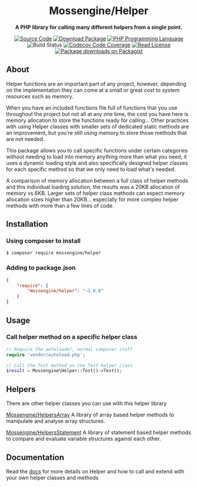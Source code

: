 <h1 align="center">Mossengine/Helper</h1>

<p align="center">
    <strong>A PHP library for calling many different helpers from a single point.</strong>
</p>

<p align="center">
    <a href="https://github.com/Mossengine/Helper"><img src="https://badgen.net/packagist/name/Mossengine/Helper" alt="Source Code"></a>
    <a href="https://packagist.org/packages/Mossengine/Helper"><img src="https://badgen.net/packagist/v/Mossengine/Helper" alt="Download Package"></a>
    <a href="https://php.net"><img src="https://badgen.net/packagist/php/Mossengine/Helper" alt="PHP Programming Language"></a>
    <img src="https://badgen.net/circleci/github/Mossengine/Helper/master?icon=circleci" alt="Build Status">
    <a href="https://codecov.io/github/Mossengine/Helper"><img src="https://badgen.net/codecov/c/github/Mossengine/Helper/master?icon=codecov" alt="Codecov Code Coverage"></a>
    <a href="https://github.com/Mossengine/Helper/blob/master/LICENSE"><img src="https://badgen.net/packagist/license/Mossengine/Helper" alt="Read License"></a>
    <a href="https://packagist.org/packages/Mossengine/Helper/stats"><img src="https://badgen.net/packagist/dt/Mossengine/Helper" alt="Package downloads on Packagist"></a>
</p>

## About
Helper functions are an important part of any project, however, depending on the implementation they can come at a small or great cost to system resources such as memory.

When you have an included functions file full of functions that you use throughout the project but not all at any one time, the cost you have here is memory allocation to store the functions ready for calling... Other practices with using Helper classes with smaller sets of dedicated static methods are an improvement, but you're still using memory to store those methods that are not needed.

This package allows you to call specific functions under certain categories without needing to load into memory anything more than what you need, it uses a dynamic loading style and also specifically designed helper classes for each specific method so that we only need to load what's needed.

A comparison of memory allocation between a full class of helper methods and this individual loading solution, the results was a 20KB allocation of memory vs 6KB. Larger sets of helper class methods can expect memory allocation sizes higher than 20KB... especially for more complex helper methods with more than a few lines of code.

## Installation

### Using composer to install
```
$ composer require mossengine/helper
```

### Adding to package.json
```json
{
    "require": {
        "mossengine/helper": "~1.0.0"
    }
}
```

## Usage

### Call helper method on a specific helper class 
```php
// Require the autoloader, normal composer stuff
require 'vendor/autoload.php';

// Call the Test method on the Test helper class
$result = Mossengine\Helper::Test()->Test();
```

## Helpers
There are other helper classes you can use with this helper library

[Mossengine/HelpersArray](https://github.com/Mossengine/HelpersArray)
A library of array based helper methods to manipulate and analyse array structures.

[Mossengine/HelpersStatement](https://github.com/Mossengine/HelpersStatement)
A library of statement based helper methods to compare and evaluate variable structures against each other.

## Documentation
Read the <a href="/docs/readme.md">docs</a> for more details on Helper and how to call and extend with your own helper classes and methods

